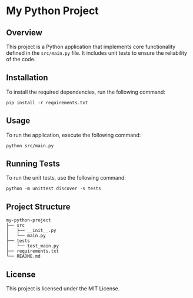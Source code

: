 # My Python Project

## Overview
This project is a Python application that implements core functionality defined in the `src/main.py` file. It includes unit tests to ensure the reliability of the code.

## Installation
To install the required dependencies, run the following command:

```
pip install -r requirements.txt
```

## Usage
To run the application, execute the following command:

```
python src/main.py
```

## Running Tests
To run the unit tests, use the following command:

```
python -m unittest discover -s tests
```

## Project Structure
```
my-python-project
├── src
│   ├── __init__.py
│   └── main.py
├── tests
│   └── test_main.py
├── requirements.txt
└── README.md
```

## License
This project is licensed under the MIT License.